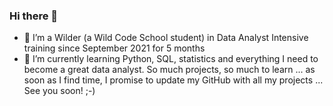 ### Hi there 👋

- 🔭 I’m a Wilder (a Wild Code School student) in Data Analyst Intensive training since September 2021 for 5 months
- 🌱 I’m currently learning Python, SQL, statistics and everything I need to become a great data analyst. So much projects, so much to learn ... as soon as I find time, I promise to update my GitHub with all my projects ... See you soon! ;-)

